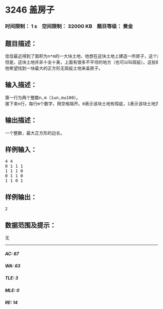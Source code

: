 # 3246 盖房子   
### 时间限制： 1 s&nbsp;&nbsp;&nbsp;&nbsp;空间限制： 32000 KB&nbsp;&nbsp;&nbsp;&nbsp;题目等级： 黄金  
## 题目描述：  

<pre>
佳佳最近得到了面积为n*m的一大块土地，他想在这块土地上建造一所房子，这个房子必须是正方形的。
但是，这块土地并非十全十美，上面有很多不平坦的地方（也可以叫瑕疵）。这些瑕疵十分恶心，以至于根本不能在上面盖一砖一瓦。
他希望找到一块最大的正方形无瑕疵土地来盖房子。
</pre>
  
  
## 输入描述：  

<pre>
第一行为两个整数n,m（1≤n,m≤100）。
接下来n行，每行m个数字，用空格隔开。0表示该块土地有瑕疵，1表示该块土地完好。
</pre>
  
  
## 输出描述：  

<pre>
一个整数，最大正方形的边长。
</pre>
  
  
## 样例输入：  

<pre>
4 4
0 1 1 1
1 1 1 0
0 1 1 0
1 1 0 1
</pre>
  
  
## 样例输出：  

<pre>
2
</pre>
  
  
## 数据范围及提示：  

<pre>
无
</pre>
  
  
***  

##### AC: 87  
##### WA: 63  
##### TLE: 3  
##### MLE: 0  
##### RE: 14  
